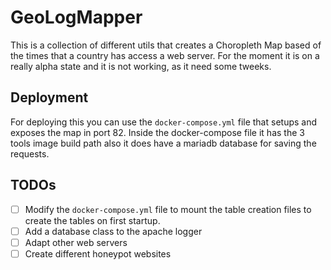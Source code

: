 # GeoLogMapper

This is a collection of different utils that creates a Choropleth Map based of the times that a country has access a web server. For the moment it is on a really alpha state and it is not working, as it need some tweeks.

## Deployment

For deploying this you can use the ``docker-compose.yml`` file that setups and exposes the map in port 82. Inside the docker-compose file it has the 3 tools image build path also it does have a mariadb database for saving the requests.

## TODOs

- [ ] Modify the ``docker-compose.yml`` file to mount the table creation files to create the tables on first startup.
- [ ] Add a database class to the apache logger
- [ ] Adapt other web servers
- [ ] Create different honeypot websites

